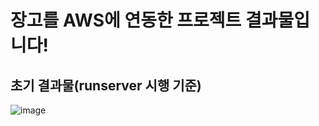 # 장고를 AWS에 연동한 프로젝트 결과물입니다!

## 초기 결과물(runserver 시행 기준)
![image](https://github.com/user-attachments/assets/3fcda839-84b8-415e-aa5d-642f001a5ed1)
